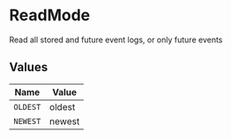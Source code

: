 # ReadMode

Read all stored and future event logs, or only future events


## Values

| Name     | Value    |
| -------- | -------- |
| `OLDEST` | oldest   |
| `NEWEST` | newest   |